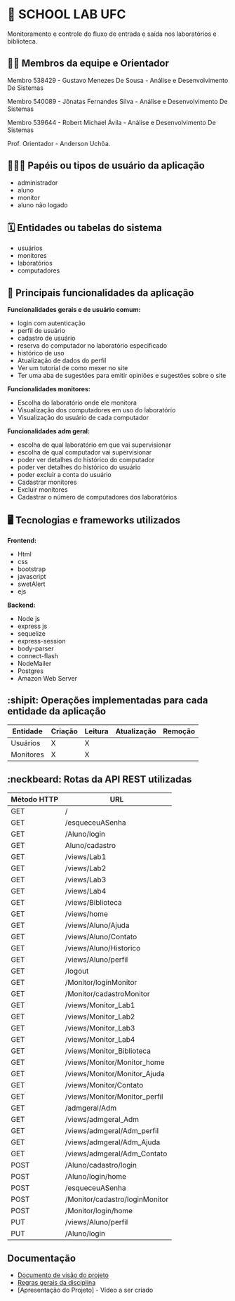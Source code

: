# :checkered_flag: SCHOOL LAB UFC

Monitoramento e controle do fluxo de entrada e saída nos laboratórios e biblioteca.

## :technologist: Membros da equipe e Orientador

Membro 538429 - Gustavo Menezes De Sousa - Análise e Desenvolvimento De Sistemas

Membro 540089 - Jônatas Fernandes Silva - Análise e Desenvolvimento De Sistemas

Membro 539644 - Robert Michael Ávila - Análise e Desenvolvimento De Sistemas

Prof. Orientador - Anderson Uchôa.

## :people_holding_hands: Papéis ou tipos de usuário da aplicação

- administrador
- aluno
- monitor
- aluno não logado

## :spiral_calendar: Entidades ou tabelas do sistema

- usuários
- monitores
- laboratórios
- computadores

## :triangular_flag_on_post:	 Principais funcionalidades da aplicação

**Funcionalidades gerais e de usuário comum:**

- login com autenticação
- perfil de usuário 
- cadastro de usuário
- reserva do computador no laboratório especificado
- histórico de uso
- Atualização de dados do perfil
- Ver um tutorial de como mexer no site
- Ter uma aba de sugestões para emitir opiniões e sugestões sobre o site

**Funcionalidades monitores:**

- Escolha do laboratório onde ele monitora
- Visualização dos computadores em uso do laboratório
- Visualização do usuário de cada computador 

**Funcionalidades adm geral:**

- escolha de qual laboratório em que vai supervisionar
- escolha de qual computador vai supervisionar
- poder ver detalhes do histórico do computador
- poder ver detalhes do histórico do usuário 
- poder excluir a conta do usuário 
- Cadastrar monitores
- Excluir monitores
- Cadastrar o número de computadores dos laboratórios


## :desktop_computer: Tecnologias e frameworks utilizados

**Frontend:**

- Html
- css
- bootstrap 
- javascript 
- swetAlert
- ejs

**Backend:**

- Node js
- express js
- sequelize
- express-session
- body-parser 
- connect-flash
- NodeMailer
- Postgres
- Amazon Web Server


## :shipit: Operações implementadas para cada entidade da aplicação


| Entidade| Criação | Leitura | Atualização | Remoção |
| --- | --- | --- | --- | --- |
| Usuários | X |  X  |  |  |
| Monitores | X |   X |   | |

## :neckbeard: Rotas da API REST utilizadas

| Método HTTP | URL |
| --- | --- |
| GET | /|
| GET | /esqueceuASenha|
| GET | /Aluno/login|
| GET | Aluno/cadastro|
| GET | /views/Lab1|
| GET | /views/Lab2|
| GET | /views/Lab3|
| GET | /views/Lab4|
| GET | /views/Biblioteca|
| GET | /views/home|
| GET | /views/Aluno/Ajuda|
| GET | /views/Aluno/Contato|
| GET | /views/Aluno/Historico|
| GET | /views/Aluno/perfil|
| GET | /logout|
| GET | /Monitor/loginMonitor|
| GET | /Monitor/cadastroMonitor|
| GET | /views/Monitor_Lab1|
| GET | /views/Monitor_Lab2|
| GET | /views/Monitor_Lab3|
| GET | /views/Monitor_Lab4|
| GET | /views/Monitor_Biblioteca|
| GET | /views/Monitor/Monitor_home|
| GET | /views/Monitor/Monitor_Ajuda|
| GET | /views/Monitor/Contato|
| GET | /views/Monitor/Monitor_perfil|
| GET | /admgeral/Adm|
| GET | /views/admgeral_Adm|
| GET | /views/admgeral/Adm_perfil|
| GET | /views/admgeral/Adm_Ajuda|
| GET | /views/admgeral/Adm_Contato|
| POST | /Aluno/cadastro/login |
| POST | /Aluno/login/home |
| POST | /esqueceuASenha|
| POST | /Monitor/cadastro/loginMonitor|
| POST | /Monitor/login/home|
| PUT | /views/Aluno/perfil |
| PUT | /Aluno/login |

## Documentação
* [Documento de visão do projeto](https://github.com/jonatasfernandessilva7/PROJETO-INTEGRADOR-I/blob/main/documentsSchoolLab/TemplateDocumentodeVisão.doc.pdf)
* [Regras gerais da disciplina](https://github.com/anderson-uchoa/github-template-projeto-integrador/blob/main/docs/regras_gerais.pdf)
* [Apresentação do Projeto] - Vídeo a ser criado
